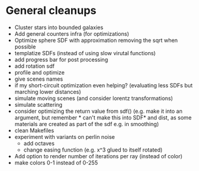 # General cleanups
* Cluster stars into bounded galaxies
* Add general counters infra (for optimizations)
* Optimize sphere SDF with approximation removing the sqrt when possible
* templatize SDFs (instead of using slow virutal functions)
* add progress bar for post processing
* add rotation sdf
* profile and optimize
* give scenes names
* if my short-circuit optimization even helping? (evaluating less SDFs but marching lower distances)
* simulate moving scenes (and consider lorentz transformations)
* simulate scattering
* consider optimizing the return value from sdf() (e.g. make it into an argument, but remember * can't make this into SDF* and dist, as some materials are created as part of the sdf e.g. in smoothing)
* clean Makefiles
* experiment with variants on perlin noise
    * add octaves
    * change easing function (e.g. x^3 glued to itself rotated)
* Add option to render number of iterations per ray (instead of color)
* make colors 0-1 instead of 0-255
